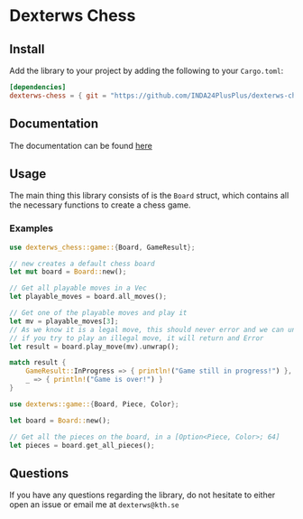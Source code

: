 # Dexterws Chess
## Install
Add the library to your project by adding the following to your `Cargo.toml`:
```toml
[dependencies]
dexterws-chess = { git = "https://github.com/INDA24PlusPlus/dexterws-chess.git" }
```

## Documentation
The documentation can be found [here](https://chess.trattkatt.se/dexterws_chess/index.html)

## Usage
The main thing this library consists of is the `Board` struct, which contains all the necessary functions to create a chess game.

### Examples
```rs
use dexterws_chess::game::{Board, GameResult};

// new creates a default chess board
let mut board = Board::new();

// Get all playable moves in a Vec
let playable_moves = board.all_moves();

// Get one of the playable moves and play it
let mv = playable_moves[3];
// As we know it is a legal move, this should never error and we can unwrap
// if you try to play an illegal move, it will return and Error
let result = board.play_move(mv).unwrap();

match result {
    GameResult::InProgress => { println!("Game still in progress!") },
    _ => { println!("Game is over!") }
}
```

```rs
use dexterws::game::{Board, Piece, Color};

let board = Board::new();

// Get all the pieces on the board, in a [Option<Piece, Color>; 64]
let pieces = board.get_all_pieces();
```

## Questions
If you have any questions regarding the library, do not hesitate to either open an issue or email me at `dexterws@kth.se`